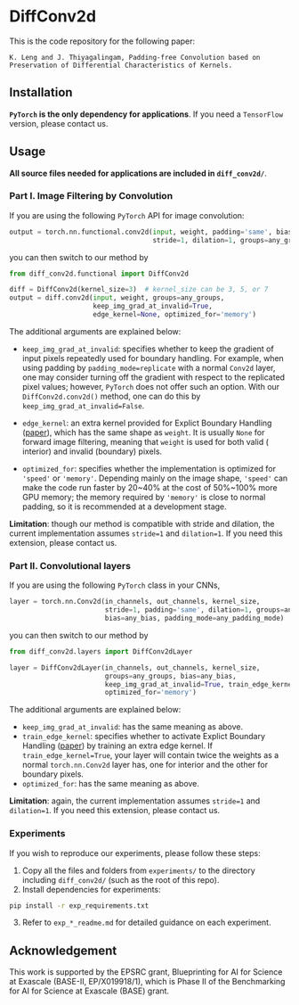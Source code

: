 # DiffConv2d

This is the code repository for the following paper: 
```
K. Leng and J. Thiyagalingam, Padding-free Convolution based on
Preservation of Differential Characteristics of Kernels.
```

## Installation

**`PyTorch` is the only dependency for applications**. If you need a
`TensorFlow` version, please contact us.

## Usage

**All source files needed for applications are included in `diff_conv2d/`**.

### Part I. Image Filtering by Convolution

If you are using the following `PyTorch` API for image convolution:

```python
output = torch.nn.functional.conv2d(input, weight, padding='same', bias=None,
                                    stride=1, dilation=1, groups=any_groups) 
```

you can then switch to our method by

```python
from diff_conv2d.functional import DiffConv2d

diff = DiffConv2d(kernel_size=3)  # kernel_size can be 3, 5, or 7
output = diff.conv2d(input, weight, groups=any_groups,
                     keep_img_grad_at_invalid=True,
                     edge_kernel=None, optimized_for='memory')
```

The additional arguments are explained below:

* `keep_img_grad_at_invalid`: specifies whether to keep the gradient of
  input
  pixels repeatedly used for boundary handling. For example, when using
  padding by
  `padding_mode=replicate` with a normal `Conv2d` layer, one may consider
  turning
  off the gradient with respect to the replicated pixel values;
  however, `PyTorch` does not offer such an option.
  With our `DiffConv2d.conv2d()` method, one can do this by
  `keep_img_grad_at_invalid=False`.

* `edge_kernel`: an extra kernel provided for Explict Boundary
  Handling ([paper](https://arxiv.org/abs/1805.03106)), which has the same shape
  as `weight`.
  It is usually `None` for
  forward image filtering, meaning that `weight` is used for both valid (
  interior)
  and invalid (boundary) pixels.

* `optimized_for`: specifies whether the implementation is optimized for
  `'speed'` or `'memory'`. Depending mainly on the image shape, `'speed'` can
  make
  the code run faster by 20~40% at the cost of 50%~100% more GPU memory;
  the memory required by `'memory'` is close to normal padding, so it is
  recommended at a development stage.

**Limitation**: though our method is compatible with stride and dilation, the
current implementation assumes `stride=1` and `dilation=1`. If you need
this extension, please contact us.

### Part II. Convolutional layers

If you are using the following `PyTorch` class in your CNNs,

```python
layer = torch.nn.Conv2d(in_channels, out_channels, kernel_size,
                        stride=1, padding='same', dilation=1, groups=any_groups,
                        bias=any_bias, padding_mode=any_padding_mode) 
```

you can then switch to our method by

```python
from diff_conv2d.layers import DiffConv2dLayer

layer = DiffConv2dLayer(in_channels, out_channels, kernel_size,
                        groups=any_groups, bias=any_bias,
                        keep_img_grad_at_invalid=True, train_edge_kernel=False,
                        optimized_for='memory')
```

The additional arguments are explained below:

* `keep_img_grad_at_invalid`: has the same meaning as above.
* `train_edge_kernel`: specifies whether to activate Explict Boundary
  Handling ([paper](https://arxiv.org/abs/1805.03106)) by training an extra edge
  kernel. If `train_edge_kernel=True`,
  your layer will contain twice the weights as
  a normal `torch.nn.Conv2d` layer has, one for interior and the other for
  boundary pixels.
* `optimized_for`: has the same meaning as above.

**Limitation**: again, the current implementation assumes `stride=1`
and `dilation=1`. If you need
this extension, please contact us.

### Experiments

If you wish to reproduce our experiments, please follow these steps:

1. Copy all the files and folders from `experiments/` to the directory
   including `diff_conv2d/` (such as the root of this repo).
2. Install dependencies for experiments:

  ```bash
  pip install -r exp_requirements.txt
  ```

3. Refer to `exp_*_readme.md` for detailed guidance on each experiment.

## Acknowledgement

This work is supported by the EPSRC grant, Blueprinting for AI for Science
at Exascale (BASE-II, EP/X019918/1), which is Phase II of the Benchmarking
for AI for Science at Exascale (BASE) grant.

 